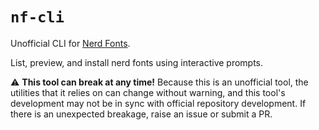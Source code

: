 # `nf-cli`

Unofficial CLI for [Nerd Fonts][nerd-fonts].

List, preview, and install nerd fonts using interactive prompts.

:warning: **This tool can break at any time!** Because this is an unofficial tool, the
utilities that it relies on can change without warning, and this tool's development
may not be in sync with official repository development. If there is an unexpected
breakage, raise an issue or submit a PR.

[nerd-fonts]: https://www.nerdfonts.com/
